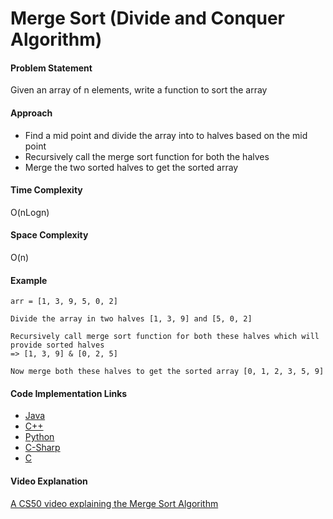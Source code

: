 # Merge Sort (Divide and Conquer Algorithm)

#### Problem Statement

Given an array of n elements, write a function to sort the array

#### Approach

- Find a mid point and divide the array into to halves based on the mid point
- Recursively call the merge sort function for both the halves
- Merge the two sorted halves to get the sorted array

#### Time Complexity

O(nLogn)

#### Space Complexity

O(n)

#### Example

```
arr = [1, 3, 9, 5, 0, 2]  

Divide the array in two halves [1, 3, 9] and [5, 0, 2]

Recursively call merge sort function for both these halves which will provide sorted halves
=> [1, 3, 9] & [0, 2, 5]

Now merge both these halves to get the sorted array [0, 1, 2, 3, 5, 9]
 ```

#### Code Implementation Links

- [Java](https://github.com/TheAlgorithms/Java/blob/master/Sorts/MergeSort.java)
- [C++](https://github.com/TheAlgorithms/C-Plus-Plus/blob/master/sorting/merge_sort.cpp)
- [Python](https://github.com/TheAlgorithms/Python/blob/master/sorts/merge_sort.py)
- [C-Sharp](https://github.com/TheAlgorithms/C-Sharp/blob/master/Algorithms/Sorters/Comparison/MergeSorter.cs)
- [C](https://github.com/TheAlgorithms/C/blob/master/sorting/merge_sort.c)

#### Video Explanation

[A CS50 video explaining the Merge Sort Algorithm](https://www.youtube.com/watch?v=EeQ8pwjQxTM)

